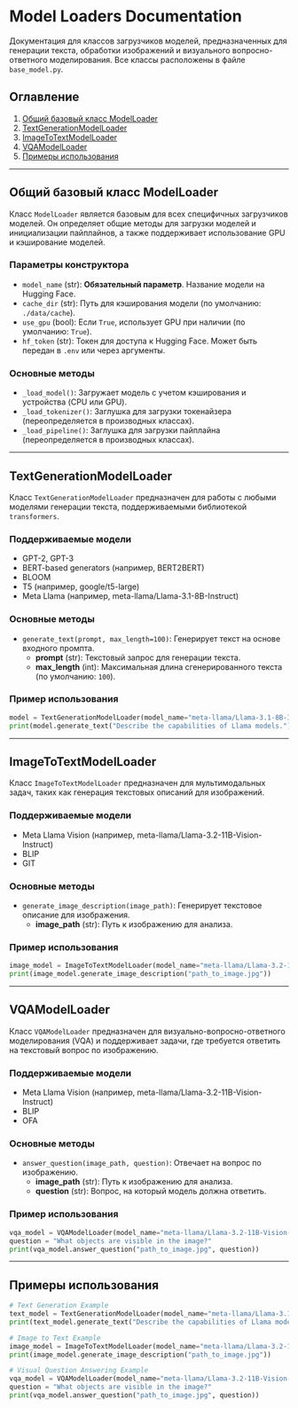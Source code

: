 # Model Loaders Documentation

Документация для классов загрузчиков моделей, предназначенных для генерации текста, обработки изображений и визуального вопросно-ответного моделирования. Все классы расположены в файле `base_model.py`.

## Оглавление

1. [Общий базовый класс ModelLoader](#общий-базовый-класс-modelloader)
2. [TextGenerationModelLoader](#textgenerationmodelloader)
3. [ImageToTextModelLoader](#imagetotextmodelloader)
4. [VQAModelLoader](#vqamodelloader)
5. [Примеры использования](#примеры-использования)

---

## Общий базовый класс ModelLoader

Класс `ModelLoader` является базовым для всех специфичных загрузчиков моделей. Он определяет общие методы для загрузки моделей и инициализации пайплайнов, а также поддерживает использование GPU и кэширование моделей.

### Параметры конструктора

- `model_name` (str): **Обязательный параметр**. Название модели на Hugging Face.
- `cache_dir` (str): Путь для кэширования модели (по умолчанию: `./data/cache`).
- `use_gpu` (bool): Если `True`, использует GPU при наличии (по умолчанию: `True`).
- `hf_token` (str): Токен для доступа к Hugging Face. Может быть передан в `.env` или через аргументы.

### Основные методы

- `_load_model()`: Загружает модель с учетом кэширования и устройства (CPU или GPU).
- `_load_tokenizer()`: Заглушка для загрузки токенайзера (переопределяется в производных классах).
- `_load_pipeline()`: Заглушка для загрузки пайплайна (переопределяется в производных классах).

---

## TextGenerationModelLoader

Класс `TextGenerationModelLoader` предназначен для работы с любыми моделями генерации текста, поддерживаемыми библиотекой `transformers`.

### Поддерживаемые модели

- GPT-2, GPT-3
- BERT-based generators (например, BERT2BERT)
- BLOOM
- T5 (например, google/t5-large)
- Meta Llama (например, meta-llama/Llama-3.1-8B-Instruct)

### Основные методы

- `generate_text(prompt, max_length=100)`: Генерирует текст на основе входного промпта.
  - **prompt** (str): Текстовый запрос для генерации текста.
  - **max_length** (int): Максимальная длина сгенерированного текста (по умолчанию: `100`).

### Пример использования

```python
model = TextGenerationModelLoader(model_name="meta-llama/Llama-3.1-8B-Instruct")
print(model.generate_text("Describe the capabilities of Llama models."))
```

---

## ImageToTextModelLoader

Класс `ImageToTextModelLoader` предназначен для мультимодальных задач, таких как генерация текстовых описаний для изображений.

### Поддерживаемые модели

- Meta Llama Vision (например, meta-llama/Llama-3.2-11B-Vision-Instruct)
- BLIP
- GIT

### Основные методы

- `generate_image_description(image_path)`: Генерирует текстовое описание для изображения.
  - **image_path** (str): Путь к изображению для анализа.

### Пример использования

```python
image_model = ImageToTextModelLoader(model_name="meta-llama/Llama-3.2-11B-Vision-Instruct")
print(image_model.generate_image_description("path_to_image.jpg"))
```

---

## VQAModelLoader

Класс `VQAModelLoader` предназначен для визуально-вопросно-ответного моделирования (VQA) и поддерживает задачи, где требуется ответить на текстовый вопрос по изображению.

### Поддерживаемые модели

- Meta Llama Vision (например, meta-llama/Llama-3.2-11B-Vision-Instruct)
- BLIP
- OFA

### Основные методы

- `answer_question(image_path, question)`: Отвечает на вопрос по изображению.
  - **image_path** (str): Путь к изображению для анализа.
  - **question** (str): Вопрос, на который модель должна ответить.

### Пример использования

```python
vqa_model = VQAModelLoader(model_name="meta-llama/Llama-3.2-11B-Vision-Instruct")
question = "What objects are visible in the image?"
print(vqa_model.answer_question("path_to_image.jpg", question))
```

---

## Примеры использования

```python
# Text Generation Example
text_model = TextGenerationModelLoader(model_name="meta-llama/Llama-3.1-8B-Instruct")
print(text_model.generate_text("Describe the capabilities of Llama models."))

# Image to Text Example
image_model = ImageToTextModelLoader(model_name="meta-llama/Llama-3.2-11B-Vision-Instruct")
print(image_model.generate_image_description("path_to_image.jpg"))

# Visual Question Answering Example
vqa_model = VQAModelLoader(model_name="meta-llama/Llama-3.2-11B-Vision-Instruct")
question = "What objects are visible in the image?"
print(vqa_model.answer_question("path_to_image.jpg", question))
```